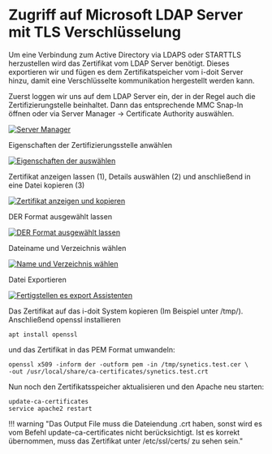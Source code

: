 # Zugriff auf Microsoft LDAP Server mit TLS Verschlüsselung

Um eine Verbindung zum Active Directory via LDAPS oder STARTTLS herzustellen wird das Zertifikat vom LDAP Server benötigt.
Dieses exportieren wir und fügen es dem Zertifikatspeicher vom i-doit Server hinzu, damit eine Verschlüsselte kommunikation hergestellt werden kann.

Zuerst loggen wir uns auf dem LDAP Server ein, der in der Regel auch die Zertifizierungstelle beinhaltet.
Dann das entsprechende MMC Snap-In öffnen oder via Server Manager -> Certificate Authority auswählen.

[![Server Manager](../../assets/images/de/automatisierung-und-integration/ldap/ldap-tls/ldap-tls-1.png)](../../assets/images/de/automatisierung-und-integration/ldap/ldap-tls/ldap-tls-1.png)

Eigenschaften der Zertifizierungsstelle anwählen

[![Eigenschaften der auswählen](../../assets/images/de/automatisierung-und-integration/ldap/ldap-tls/ldap-tls-2.png)](../../assets/images/de/automatisierung-und-integration/ldap/ldap-tls/ldap-tls-2.png)

Zertifikat anzeigen lassen (1), Details auswählen (2) und anschließend in eine Datei kopieren (3)

[![Zertifikat anzeigen und kopieren](../../assets/images/de/automatisierung-und-integration/ldap/ldap-tls/ldap-tls-3.png)](../../assets/images/de/automatisierung-und-integration/ldap/ldap-tls/ldap-tls-3.png)

DER Format ausgewählt lassen

[![DER Format ausgewählt lassen](../../assets/images/de/automatisierung-und-integration/ldap/ldap-tls/ldap-tls-4.png)](../../assets/images/de/automatisierung-und-integration/ldap/ldap-tls/ldap-tls-4.png)

Dateiname und Verzeichnis wählen

[![Name und Verzeichnis wählen](../../assets/images/de/automatisierung-und-integration/ldap/ldap-tls/ldap-tls-5.png)](../../assets/images/de/automatisierung-und-integration/ldap/ldap-tls/ldap-tls-5.png)

Datei Exportieren

[![Fertigstellen es export Assistenten](../../assets/images/de/automatisierung-und-integration/ldap/ldap-tls/ldap-tls-6.png)](../../assets/images/de/automatisierung-und-integration/ldap/ldap-tls/ldap-tls-6.png)

Das Zertifikat auf das i-doit System kopieren (Im Beispiel unter /tmp/). Anschließend openssl installieren

```shell
apt install openssl
```

und das Zertifikat in das PEM Format umwandeln:

```shell
openssl x509 -inform der -outform pem -in /tmp/synetics.test.cer \
-out /usr/local/share/ca-certificates/synetics.test.crt
```

Nun noch den Zertifikatsspeicher aktualisieren und den Apache neu starten:

```shell
update-ca-certificates
service apache2 restart
```

!!! warning "Das Output File muss die Dateiendung .crt haben, sonst wird es vom Befehl update-ca-certificates nicht berücksichtigt. Ist es korrekt übernommen, muss das Zertifikat unter /etc/ssl/certs/ zu sehen sein."


